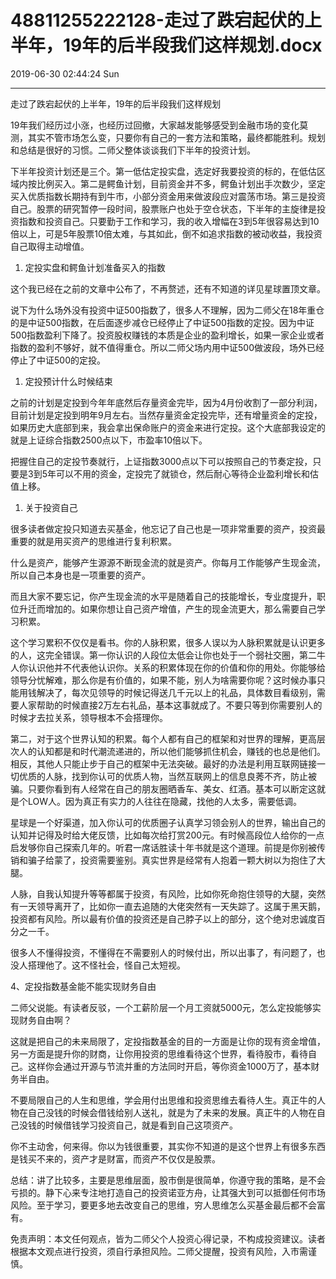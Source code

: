 # 48811255222128-走过了跌宕起伏的上半年，19年的后半段我们这样规划.docx

2019-06-30 02:44:24 Sun

----

走过了跌宕起伏的上半年，19年的后半段我们这样规划 

19年我们经历过小涨，也经历过回撤，大家越发能够感受到金融市场的变化莫测，其实不管市场怎么变，只要你有自己的一套方法和策略，最终都能胜利。规划和总结是很好的习惯。二师父整体谈谈我们下半年的投资计划。 

下半年投资计划还是三个。第一低估定投实盘，选定好我要投资的标的，在低估区域内按比例买入。第二是鳄鱼计划，目前资金并不多，鳄鱼计划出手次数少，坚定买入优质指数长期持有到牛市，小部分资金用来做波段应对震荡市场。第三是投资自己。股票的研究暂停一段时间，股票账户也处于空仓状态，下半年的主旋律是投资指数和投资自己。只要勤于工作和学习，我的收入增幅在3到5年很容易达到10倍以上，可是5年股票10倍太难，与其如此，倒不如追求指数的被动收益，我投资自己取得主动增值。

1. 定投实盘和鳄鱼计划准备买入的指数

这个我已经在之前的文章中公布了，不再赘述，还有不知道的详见星球置顶文章。

说下为什么场外没有投资中证500指数了，很多人不理解，因为二师父在18年重仓的是中证500指数，在后面逐步减仓已经停止了中证500指数的定投。因为中证500指数盈利下降了。投资股权赚钱的本质是企业的盈利增长，如果一家企业或者指数的盈利不够好，就不值得重仓。所以二师父场内用中证500做波段，场外已经停止了中证500的定投。

1. 定投预计什么时候结束

之前的计划是定投到今年年底然后存量资金完毕，因为4月份收割了一部分利润，目前计划是定投到明年9月左右。当然存量资金定投完毕，还有增量资金的定投，如果历史大底部到来，我会拿出保命账户的资金来进行定投。这个大底部我设定的就是上证综合指数2500点以下，市盈率10倍以下。

把握住自己的定投节奏就行，上证指数3000点以下可以按照自己的节奏定投，只要是3到5年可以不用的资金，定投完了就锁仓，然后耐心等待企业盈利增长和估值上移。

1. 关于投资自己

很多读者做定投只知道去买基金，他忘记了自己也是一项非常重要的资产，投资最重要的就是用买资产的思维进行复利积累。

什么是资产，能够产生源源不断现金流的就是资产。你每月工作能够产生现金流，所以自己本身也是一项重要的资产。

而且大家不要忘记，你产生现金流的水平是随着自己的技能增长，专业度提升，职位升迁而增加的。如果你想让自己资产增值，产生的现金流更大，那么需要自己学习积累。

这个学习累积不仅仅是看书。你的人脉积累，很多人误以为人脉积累就是认识更多的人，这完全错误。第一你认识的人段位太低会让你也处于一个弱社交圈，第二牛人你认识他并不代表他认识你。关系的积累体现在你的价值和你的用处。你能够给领导分忧解难，那么你是有价值的，如果不能，别人为啥需要你呢？这时候办事只能用钱解决了，每次见领导的时候记得送几千元以上的礼品，具体数目看级别，需要人家帮助的时候直接2万左右礼品，基本这事就成了。不要只等到你需要别人的时候才去拉关系，领导根本不会搭理你。

第二，对于这个世界认知的积累。每个人都有自己的框架和对世界的理解，更高层次人的认知都是和时代潮流递进的，所以他们能够抓住机会，赚钱的也总是他们。相反，其他人只能止步于自己的框架中无法突破。最好的办法是利用互联网链接一切优质的人脉，找到你认可的优质人物，当然互联网上的信息良莠不齐，防止被骗。只要你看到有人经常在自己的朋友圈晒香车、美女、红酒。基本可以断定这就是个LOW人。因为真正有实力的人往往在隐藏，找他的人太多，需要低调。

星球是一个好渠道，加入你认可的优质圈子认真学习领会别人的世界，输出自己的认知并记得及时给大佬反馈，比如每次给打赏200元。有时候高段位人给你的一点启发够你自己探索几年的。听君一席话胜读十年书就是这个道理。前提是你别被传销和骗子给蒙了，投资需要鉴别。真实世界是经常有人抱着一颗大树以为抱住了大腿。

人脉，自我认知提升等等都属于投资，有风险，比如你死命抱住领导的大腿，突然有一天领导离开了，比如你一直去追随的大佬突然有一天失踪了。这属于黑天鹅，投资都有风险。所以最有价值的投资还是自己脖子以上的部分，这个绝对忠诚度百分之一千。

很多人不懂得投资，不懂得在不需要别人的时候付出，所以出事了，有问题了，也没人搭理他了。这不怪社会，怪自己太短视。

4、定投指数基金能不能实现财务自由

二师父说能。有读者反驳，一个工薪阶层一个月工资就5000元，怎么定投能够实现财务自由啊？

这就是把自己的未来局限了，定投指数基金的目的一方面是让你的现有资金增值，另一方面是提升你的财商，让你用投资的思维看待这个世界，看待股市，看待自己。这样你会通过开源与节流并重的方法同时开启，等你资金1000万了，基本财务半自由。

不要局限自己的人生和思维，学会用付出思维和投资思维去看待人生。真正牛的人物在自己没钱的时候会借钱给别人送礼，就是为了未来的发展。真正牛的人物在自己没钱的时候借钱学习投资自己，就是看到自己这项资产。

你不主动舍，何来得。你以为钱很重要，其实你不知道的是这个世界上有很多东西是钱买不来的，资产才是财富，而资产不仅仅是股票。

总结：讲了比较多，主要是思维层面，股市倒是很简单，你遵守我的策略，是不会亏损的。静下心来专注地打造自己的投资诺亚方舟，让其强大到可以抵御任何市场风险。至于学习，要更多地去改变自己的思维，穷人思维怎么买基金最后都不会富有。

免责声明：本文任何观点，皆为二师父个人投资心得记录，不构成投资建议。读者根据本文观点进行投资，须自行承担风险。二师父提醒，投资有风险，入市需谨慎。

